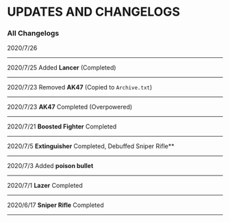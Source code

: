 # UPDATES AND CHANGELOGS
### All Changelogs

2020/7/26 
- - -
2020/7/25 Added **Lancer** (Completed)
- - -
2020/7/23 Removed **AK47** (Copied to `Archive.txt`)
- - -
2020/7/23 **AK47** Completed (Overpowered)
- - -
2020/7/21 **Boosted Fighter** Completed
- - -
2020/7/5 **Extinguisher** Completed, Debuffed Sniper Rifle**
- - -
2020/7/3 Added **poison bullet**
- - -
2020/7/1 **Lazer** Completed
- - -
2020/6/17 **Sniper Rifle** Completed
- - -
